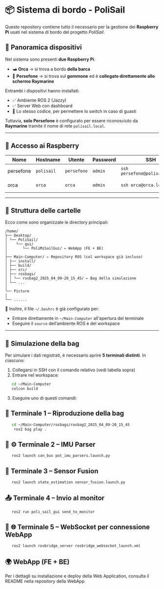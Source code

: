 # 📦 Sistema di bordo - PoliSail

Questo repository contiene tutto il necessario per la gestione dei **Raspberry Pi** usati nel sistema di bordo del progetto *PoliSail*.

## 📍 Panoramica dispositivi

Nel sistema sono presenti **due Raspberry Pi**:

- 🛥️ **Orca** → si trova a bordo **della barca**
- 🚤 **Persefone** → si trova sul **gommone** ed è **collegato direttamente allo schermo Raymarine**

Entrambi i dispositivi hanno installati:

- ✅ Ambiente ROS 2 (Jazzy)
- ✅ Server Web con dashboard
- 🔁 Lo stesso codice, per permettere lo switch in caso di guasti

Tuttavia, **solo Persefone** è configurato per essere riconosciuto da **Raymarine** tramite il nome di rete `polisail.local`.

---

## 👥 Accesso ai Raspberry

| Nome      | Hostname    | Utente     | Password     | SSH                        | Server Web                             |
|-----------|-------------|------------|--------------|----------------------------|----------------------------------------|
| persefone | `polisail`  | `persefone`| `admin`| `ssh persefone@polisail.local` | [http://polisail.local:8080](http://polisail.local:8080) |
| orca      | `orca`      | `orca`     | `admin`| `ssh orca@orca.local`         | [http://orca.local:8080](http://orca.local:8080)         |

---

## 📁 Struttura delle cartelle

Ecco come sono organizzate le directory principali:
```text
/home/
├── Desktop/
│ └── PoliSail/
│    └── gui/
│       └── PoliMiSailGui/ ← WebApp (FE + BE)
│
├── Main-Computer/ ← Repository ROS (col workspace già incluso)
│ ├── install/
│ ├── build/
│ ├── src/
│ ├── rosbags/
│ │ └── rosbag2_2025_04_09-20_15_45/ ← Bag della simulazione
│ └── ...
│
└── Picture
│
└── ......
```

🔄 Inoltre, il file `~/.bashrc` è già configurato per:
- Entrare direttamente in `~/Main-Computer` all'apertura del terminale
- Eseguire il `source` dell’ambiente ROS e del workspace

---

## 🧪 Simulazione della bag

Per simulare i dati registrati, è necessario aprire **5 terminali distinti**. In ciascuno:

1. Collegarsi in SSH con il comando relativo (vedi tabella sopra)
2. Entrare nel workspace:
```bash
   cd ~/Main-Computer
   colcon build
```

3. Eseguire uno di questi comandi:
## 🧵 Terminale 1 – Riproduzione della bag

```bash
   cd ~/Main-Computer/rosbags/rosbag2_2025_04_09-20_15_45
    ros2 bag play .
```

## 🧵 ⚙️ Terminale 2 – IMU Parser

```bash
   ros2 launch can_bus pot_imu_parsers.launch.py
```

## 🧠 Terminale 3 – Sensor Fusion

```bash
   ros2 launch state_estimation sensor_fusion.launch.py
```

## 📤 Terminale 4 – Invio al monitor

```bash
   ros2 run poli_sail_gui send_to_monitor
```

## 🧵 🌐 Terminale 5 – WebSocket per connessione WebApp

```bash
   ros2 launch rosbridge_server rosbridge_websocket_launch.xml
```

## 🌍 WebApp (FE + BE)
Per i dettagli su installazione e deploy della Web Application, consulta il README nella repository della WebApp.

